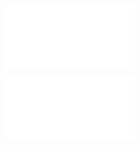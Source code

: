 ![](../../../../meri-public/garden/c43bae35321f8017c3d2fcd568ccb931.pdf)

![](../../../../meri-public/garden/d1f465329dc1e95149b308b2c3c27b69.pdf)
